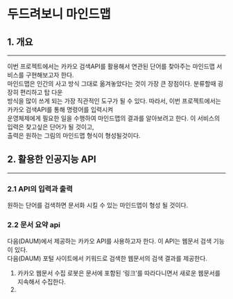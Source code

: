 # 두드려보니 마인드맵


## 1. 개요        
___
이번 프로젝트에서는 카카오 검색API를 활용해서 연관된 단어를 찾아주는 마인드맵 서비스를 구현해보고자 한다.   
마인드맵은 인간의 사고 방식 그대로 옮겨놓았다는 것이 가장 큰 장점이다. 분류할때 굉장히 편리하고 탑 다운     
방식을 많이 쓰게 되는 가장 직관적인 도구가 될 수 있다. 따라서, 이번 프로젝트에서는 카카오 검색API를 통해 명령어를 입력시켜  
운영체제에게 필요한 일을 수행하여 마인드맵의 결과를 알아보려고 한다. 이 서비스의 입력은 찾고싶은 단어가 될 것이고,   
출력은 원하는 그림의 마인드맵 형식이 형성될것이다.
## 2. 활용한 인공지능 API
___
### 2.1 API의 입력과 출력     
원하는 단어를 검색하면 문서화 시킬 수 있는 마인드맵이 형성 될 것이다.


### 2.2 문서 요약 api
다음(DAUM)에서 제공하는 카카오 API를 사용하고자 한다. 이 API는 웹문서 검색 기능이 있다.    
다음(DAUM) 포털 사이트에서 키워드로 검색한 웹문서의 검색 결과를 제공한다.
   1) 카카오 웹문서 수집 로봇은 문서에 포함된 ‘링크’를 따라다니면서 새로운 웹문서를 지속해서 수집한다.
   2)

